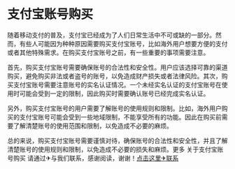 # 支付宝账号购买

随着移动支付的普及，支付宝已经成为了人们日常生活中不可或缺的一部分。然而，有些人可能因为种种原因需要购买支付宝账号，比如海外用户想要方便的支付或者其他特殊需求。在购买支付宝账号之前，有一些重要的事项需要注意。

首先，购买支付宝账号需要确保账号的合法性和安全性。用户应该选择可靠的渠道购买，避免购买非法或者盗号的账号，以免造成财产损失或者法律风险。其次，购买支付宝账号需要注意账号的实名认证情况。一个未经实名认证的支付宝账号在使用时可能会受到一定的限制，因此购买时需要确认账号已经完成实名认证。

另外，购买支付宝账号的用户需要了解账号的使用规则和限制。比如，海外用户购买的支付宝账号可能会受到一些地域限制，不能享受所有的功能。因此在购买前需要了解清楚账号的使用范围和限制，以免造成不必要的麻烦。

总的来说，购买支付宝账号需要谨慎对待，确保账号的合法性和安全性，并且了解清楚账号的使用规则和限制，以免造成不必要的损失和麻烦。更多 关于支付宝账号购买 请通过✈与我们联系，感谢阅读，谢谢！[点击这里✈联系](https://t.me/lm999bot)